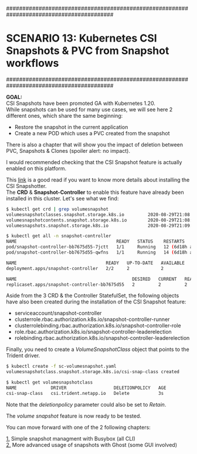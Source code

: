 #########################################################################################
# SCENARIO 13: Kubernetes CSI Snapshots & PVC from Snapshot workflows
#########################################################################################

**GOAL:**  
CSI Snapshots have been promoted GA with Kubernetes 1.20.  
While snapshots can be used for many use cases, we will see here 2 different ones, which share the same beginning:

- Restore the snapshot in the current application
- Create a new POD which uses a PVC created from the snapshot

There is also a chapter that will show you the impact of deletion between PVC, Snapshots & Clones (spoiler alert: no impact).  

I would recommended checking that the CSI Snapshot feature is actually enabled on this platform.  

This [link](https://github.com/kubernetes-csi/external-snapshotter) is a good read if you want to know more details about installing the CSI Snapshotter.  
The **CRD** & **Snapshot-Controller** to enable this feature have already been installed in this cluster. Let's see what we find:

```bash
$ kubectl get crd | grep volumesnapshot
volumesnapshotclasses.snapshot.storage.k8s.io         2020-08-29T21:08:34Z
volumesnapshotcontents.snapshot.storage.k8s.io        2020-08-29T21:08:55Z
volumesnapshots.snapshot.storage.k8s.io               2020-08-29T21:09:13Z

$ kubectl get all -n snapshot-controller
NAME                                      READY   STATUS    RESTARTS         AGE
pod/snapshot-controller-bb7675d55-7jctt   1/1     Running   12 (6d18h ago)   203d
pod/snapshot-controller-bb7675d55-qwfns   1/1     Running   14 (6d18h ago)   203d

NAME                                  READY   UP-TO-DATE   AVAILABLE   AGE
deployment.apps/snapshot-controller   2/2     2            2           203d

NAME                                            DESIRED   CURRENT   READY   AGE
replicaset.apps/snapshot-controller-bb7675d55   2         2         2       203d
```

Aside from the 3 CRD & the Controller StatefulSet, the following objects have also been created during the installation of the CSI Snapshot feature:

- serviceaccount/snapshot-controller
- clusterrole.rbac.authorization.k8s.io/snapshot-controller-runner
- clusterrolebinding.rbac.authorization.k8s.io/snapshot-controller-role
- role.rbac.authorization.k8s.io/snapshot-controller-leaderelection
- rolebinding.rbac.authorization.k8s.io/snapshot-controller-leaderelection

Finally, you need to create a _VolumeSnapshotClass_ object that points to the Trident driver.

```bash
$ kubectl create -f sc-volumesnapshot.yaml
volumesnapshotclass.snapshot.storage.k8s.io/csi-snap-class created

$ kubectl get volumesnapshotclass
NAME             DRIVER                  DELETIONPOLICY   AGE
csi-snap-class   csi.trident.netapp.io   Delete           3s
```

Note that the _deletionpolicy_ parameter could also be set to _Retain_.

The _volume snapshot_ feature is now ready to be tested.

You can move forward with one of the 2 following chapters:

[1.](1_Busybox) Simple snapshot managment with Busybox (all CLI)  
[2.](2_Ghost) More advanced usage of snapshots with Ghost (some GUI involved)
